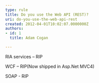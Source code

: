 ```yaml
---
type: rule
title: Do you use the Web API (REST)?
uri: do-you-use-the-web-api-rest
created: 2012-04-01T10:02:07.0000000Z
authors:
- id: 1
  title: Adam Cogan

---
```


 
RIA services – RIP

WCF – RIP(Now shipped in Asp.Net MVC4)

SOAP - RIP

